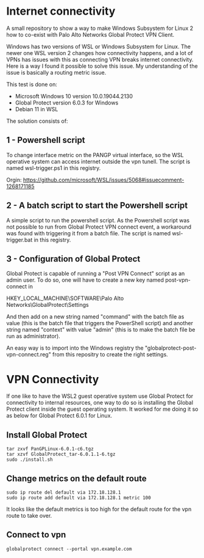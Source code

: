# Internet connectivity
A small repository to show a way to make Windows Subsystem for Linux 2 how to co-exist with Palo Alto Networks Global Protect VPN Client.

Windows has two versions of WSL or Windows Subsystem for Linux. The newer one WSL version 2 changes how connectivity happens, and a lot of VPNs has issues with this as connecting VPN breaks internet connectivity. Here is a way I found it possible to solve this issue. My understanding of the issue is basically a routing metric issue.

This test is done on:
- Microsoft Windows 10 version 10.0.19044.2130
- Global Protect version 6.0.3 for Windows
- Debian 11 in WSL 

The solution consists of:

## 1 - Powershell script 

To change interface metric on the PANGP virtual interface, so the WSL operative system can access internet outside the vpn tunell. The script is named wsl-trigger.ps1 in this registry.

Orgin: https://github.com/microsoft/WSL/issues/5068#issuecomment-1268171185

## 2 - A batch script to start the Powershell script

A simple script to run the powershell script. As the Powershell script was not possible to run from Global Protect VPN connect event, a workaround was found with triggering it from a batch file. The script is named wsl-trigger.bat in this registry.

## 3 - Configuration of Global Protect 

Global Protect is capable of running a "Post VPN Connect" script as an admin user. To do so, one will have to create a new key named post-vpn-connect in 

HKEY_LOCAL_MACHINE\SOFTWARE\Palo Alto Networks\GlobalProtect\Settings

And then add on a new string named "command" with the batch file as value (this is the batch file that triggers the PowerShell script)
and another string named "context" with value "admin" (this is to make the batch file be run as administrator).

An easy way is to import into the Windows registry the "globalprotect-post-vpn-connect.reg" from this repositry to create the right settings.  

# VPN Connectivity

If one like to have the WSL2 guest operative system use Global Protect for connectivity to internal resources, one way to do so is installing the Global Protect client inside the guest operating system. It worked for me doing it so as below for Global Protect 6.0.1 for Linux.

## Install Global Protect
```
tar zxvf PanGPLinux-6.0.1-c6.tgz
tar xzvf GlobalProtect_tar-6.0.1.1-6.tgz
sudo ./install.sh
```
## Change metrics on the default route
```
sudo ip route del default via 172.18.128.1
sudo ip route add default via 172.18.128.1 metric 100
```
It looks like the default metrics is too high for the default route for the vpn route to take over. 

## Connect to vpn
```
globalprotect connect --portal vpn.example.com
```
